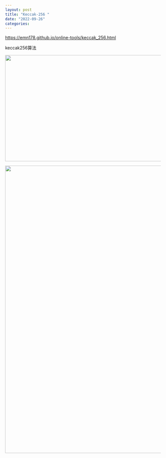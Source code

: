 ```yaml
---
layout: post
title: "Keccak-256 "
date: "2022-09-26"
categories: 
---
```

<p><a href="https://emn178.github.io/online-tools/keccak_256.html">https://emn178.github.io/online-tools/keccak_256.html</a></p>

<p>keccak256算法</p>

<p><img height="343" src="/uploads/ckeditor/pictures/481/image-20220926095743-2.png" width="710" /></p>

<p><img height="928" src="/uploads/ckeditor/pictures/480/image-20220926095714-1.png" width="1234" /></p>

